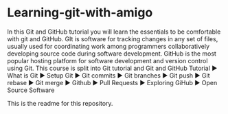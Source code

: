 # Learning-git-with-amigo
In this Git and GitHub tutorial you will learn the essentials to be comfortable with git and GitHub.
GIt is software for tracking changes in any set of files, usually used for coordinating work among programmers collaboratively developing source code during software development. 
GitHub is the most popular hosting platform for software development and version control using Git. 
This course is split into Git tutorial and Git and GitHub Tutorial 
► What is Git 
► Setup Git
► Git commits
► Git branches 
► Git push 
► Git rebase
► Git merge 
► Github
► Pull Requests
► Exploring GiHub
► Open Source Software

This is the readme for this repository.
